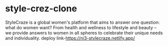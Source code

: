 # style-crez-clone
StyleCraze is a global women's platform that aims to answer one question: what do women want? From health and wellness to lifestyle and beauty – we provide answers to women in all spheres to celebrate their unique needs and individuality.  deploy link-https://ni3-stylecraze.netlify.app/
